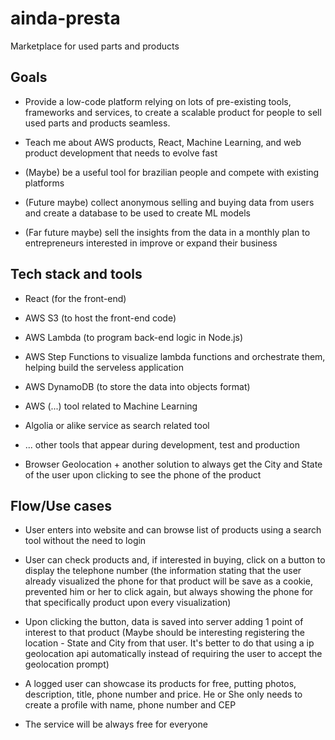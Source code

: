 # ainda-presta
Marketplace for used parts and products

## Goals

- Provide a low-code platform relying on lots of pre-existing tools, frameworks and services, to create a scalable product for people to sell used parts and products seamless.

- Teach me about AWS products, React, Machine Learning, and web product development that needs to evolve fast

- (Maybe) be a useful tool for brazilian people and compete with existing platforms

- (Future maybe) collect anonymous selling and buying data from users and create a database to be used to create ML models

- (Far future maybe) sell the insights from the data in a monthly plan to entrepreneurs interested in improve or expand their business

## Tech stack and tools

- React (for the front-end)

- AWS S3 (to host the front-end code)

- AWS Lambda (to program back-end logic in Node.js)

- AWS Step Functions to visualize lambda functions and orchestrate them, helping build the serveless application

- AWS DynamoDB (to store the data into objects format)

- AWS (...) tool related to Machine Learning

- Algolia or alike service as search related tool

- ... other tools that appear during development, test and production

- Browser Geolocation + another solution to always get the City and State of the user upon clicking to see the phone of the product

## Flow/Use cases

- User enters into website and can browse list of products using a search tool without the need to login
- User can check products and, if interested in buying, click on a button to display the telephone number (the information stating that the user already visualized the phone for that product will be save as a cookie, prevented him or her to click again, but always showing the phone for that specifically product upon every visualization)
- Upon clicking the button, data is saved into server adding 1 point of interest to that product (Maybe should be interesting registering the location - State and City from that user. It's better to do that using a ip geolocation api automatically instead of requiring the user to accept the geolocation prompt)

- A logged user can showcase its products for free, putting photos, description, title, phone number and price. He or She only needs to create a profile with name, phone number and CEP
- The service will be always free for everyone

